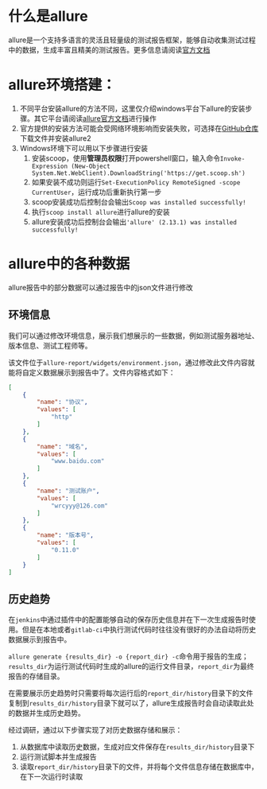 # 什么是allure
allure是一个支持多语言的灵活且轻量级的测试报告框架，能够自动收集测试过程中的数据，生成丰富且精美的测试报告。更多信息请阅读[官方文档](https://docs.qameta.io/allure/)
# allure环境搭建：
  1. 不同平台安装allure的方法不同，这里仅介绍windows平台下allure的安装步骤。其它平台请阅读[allure官方文档](https://docs.qameta.io/allure/)进行操作
  2. 官方提供的安装方法可能会受网络环境影响而安装失败，可选择在[GitHub仓库](https://github.com/allure-framework/allure2 )下载文件并安装allure2
  3. Windows环境下可以用以下步骤进行安装
        1. 安装scoop，使用**管理员权限**打开powershell窗口，输入命令`Invoke-Expression (New-Object System.Net.WebClient).DownloadString('https://get.scoop.sh')`
        2. 如果安装不成功则运行`Set-ExecutionPolicy RemoteSigned -scope CurrentUser`，运行成功后重新执行第一步
        3. scoop安装成功后控制台会输出`Scoop was installed successfully!`
        4. 执行`scoop install allure`进行allure的安装
        5. allure安装成功后控制台会输出`'allure' (2.13.1) was installed successfully!`
# allure中的各种数据
allure报告中的部分数据可以通过报告中的json文件进行修改
## 环境信息
我们可以通过修改环境信息，展示我们想展示的一些数据，例如测试服务器地址、版本信息、测试工程师等。

该文件位于`allure-report/widgets/environment.json`，通过修改此文件内容就能将自定义数据展示到报告中了。文件内容格式如下：
```json
[
    {
        "name": "协议",
        "values": [
            "http"
        ]
    },
    {
        "name": "域名",
        "values": [
            "www.baidu.com"
        ]
    },
    {
        "name": "测试账户",
        "values": [
            "wrcyyy@126.com"
        ]
    },
    {
        "name": "版本号",
        "values": [
            "0.11.0"
        ]
    }
]
```
## 历史趋势
在`jenkins`中通过插件中的配置能够自动的保存历史信息并在下一次生成报告时使用。但是在本地或者`gitlab-ci`中执行测试代码时往往没有很好的办法自动将历史数据展示到报告中。

`allure generate {results_dir} -o {report_dir} -c`命令用于报告的生成；`results_dir`为运行测试代码时生成的allure的运行文件目录，`report_dir`为最终报告的存储目录。

在需要展示历史趋势时只需要将每次运行后的`report_dir/history`目录下的文件复制到`results_dir/history`目录下就可以了，allure生成报告时会自动读取此处的数据并生成历史趋势。

经过调研，通过以下步骤实现了对历史数据存储和展示：
1. 从数据库中读取历史数据，生成对应文件保存在`results_dir/history`目录下
2. 运行测试脚本并生成报告
2. 读取`report_dir/history`目录下的文件，并将每个文件信息存储在数据库中，在下一次运行时读取